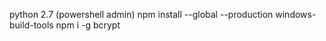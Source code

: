 
python 2.7
(powershell admin)
npm install --global --production windows-build-tools
npm i -g bcrypt
